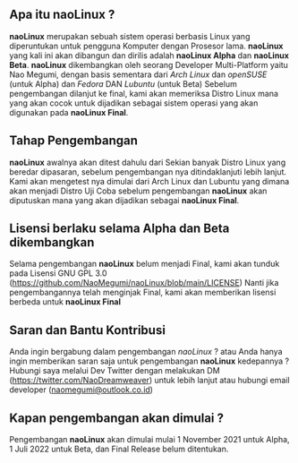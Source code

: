 ## Apa itu naoLinux ?
**naoLinux** merupakan sebuah sistem operasi berbasis Linux yang diperuntukan untuk pengguna Komputer dengan Prosesor lama.
**naoLinux** yang kali ini akan dibangun dan dirilis adalah **naoLinux Alpha** dan **naoLinux Beta**.
**naoLinux** dikembangkan oleh seorang Developer Multi-Platform yaitu Nao Megumi, dengan basis sementara dari *Arch Linux* dan *openSUSE* (untuk Alpha) dan *Fedora* DAN *Lubuntu* (untuk Beta)
Sebelum pengembangan dilanjut ke final, kami akan memeriksa Distro Linux mana yang akan cocok untuk dijadikan sebagai sistem operasi yang akan digunakan pada **naoLinux Final**.

## Tahap Pengembangan
**naoLinux** awalnya akan ditest dahulu dari Sekian banyak Distro Linux yang beredar dipasaran, sebelum pengembangan nya ditindaklanjuti lebih lanjut.
Kami akan mengetest nya dimulai dari Arch Linux dan Lubuntu yang dimana akan menjadi Distro Uji Coba sebelum pengembangan **naoLinux** akan diputuskan mana yang akan dijadikan sebagai **naoLinux Final**.

## Lisensi berlaku selama Alpha dan Beta dikembangkan
Selama pengembangan **naoLinux** belum menjadi Final, kami akan tunduk pada Lisensi GNU GPL 3.0 (https://github.com/NaoMegumi/naoLinux/blob/main/LICENSE)
Nanti jika pengembangannya telah menginjak Final, kami akan memberikan lisensi berbeda untuk **naoLinux Final**

## Saran dan Bantu Kontribusi
Anda ingin bergabung dalam pengembangan *naoLinux* ? atau Anda hanya ingin memberikan saran saja untuk pengembangan **naoLinux** kedepannya ?
Hubungi saya melalui Dev Twitter dengan melakukan DM (https://twitter.com/NaoDreamweaver) untuk lebih lanjut atau hubungi email developer (naomegumi@outlook.co.id)

## Kapan pengembangan akan dimulai ?
Pengembangan **naoLinux** akan dimulai mulai 1 November 2021 untuk Alpha, 1 Juli 2022 untuk Beta, dan Final Release belum ditentukan.
